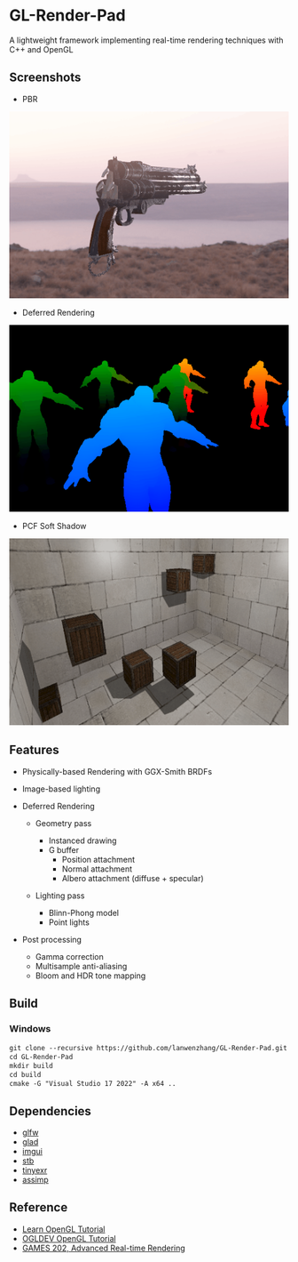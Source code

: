 # GL-Render-Pad
A lightweight framework implementing real-time rendering techniques with C++ and OpenGL

## Screenshots
* PBR

![LZ-Renderer](data/screenshot_01.gif)


* Deferred Rendering

![LZ-Renderer](data/screenshot_02.gif)

* PCF Soft Shadow

![LZ-Renderer](data/screenshot_03.gif)



## Features
- Physically-based Rendering with GGX-Smith BRDFs
* Image-based lighting


- Deferred Rendering
  - Geometry pass
      - Instanced drawing
      - G buffer
        - Position attachment
        - Normal attachment
        - Albero attachment (diffuse + specular)
  
  - Lighting pass
     - Blinn-Phong model
     - Point lights

- Post processing
  - Gamma correction
  - Multisample anti-aliasing
  - Bloom and HDR tone mapping

## Build

### Windows
```
git clone --recursive https://github.com/lanwenzhang/GL-Render-Pad.git
cd GL-Render-Pad
mkdir build
cd build
cmake -G "Visual Studio 17 2022" -A x64 ..
```

## Dependencies
* [glfw](https://github.com/glfw/glfw)
* [glad](https://glad.dav1d.de/)
* [imgui](https://github.com/ocornut/imgui)
* [stb](https://github.com/nothings/stb)
* [tinyexr](https://github.com/syoyo/tinyexr)
* [assimp](https://github.com/assimp/assimp)

## Reference
* [Learn OpenGL Tutorial](https://learnopengl.com)
* [OGLDEV OpenGL Tutorial](https://ogldev.org)
* [GAMES 202, Advanced Real-time Rendering](https://sites.cs.ucsb.edu/~lingqi/teaching/games202.html)
